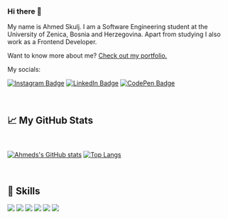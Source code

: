 ### Hi there 👋
My name is Ahmed Skulj. I am a Software Engineering student at the University of Zenica, Bosnia and Herzegovina. Apart from studying I also work as a Frontend Developer.

Want to know more about me? [Check out my portfolio.](https://www.ahmedskulj.com/)

My socials:

[![Instagram Badge](https://img.shields.io/badge/Instagram-E4405F?style=for-the-badge&logo=instagram&logoColor=white)](https://www.instagram.com/ahmedskulj00/)
[![LinkedIn Badge]( 	https://img.shields.io/badge/LinkedIn-0077B5?style=for-the-badge&logo=linkedin&logoColor=white)](https://www.linkedin.com/in/ahmedskulj/)
[![CodePen Badge](https://img.shields.io/badge/Facebook-1877F2?style=for-the-badge&logo=facebook&logoColor=white)](https://www.facebook.com/ahmed.skulj/)

<br>

## &#x1f4c8; My GitHub Stats

<br>

[![Ahmeds's GitHub stats](https://github-readme-stats.vercel.app/api?username=ahmedskulj00&count_private=true&theme=tokyonight)](https://github.com/anuraghazra/github-readme-stats)
[![Top Langs](https://github-readme-stats.vercel.app/api/top-langs/?username=ahmedskulj00&count_private=true&theme=tokyonight)](https://github.com/anuraghazra/github-readme-stats)

<br>

## 💼 Skills

![](https://img.shields.io/badge/HTML-239120?style=for-the-badge&logo=html5&logoColor=white)
![](https://img.shields.io/badge/CSS-239120?&style=for-the-badge&logo=css3&logoColor=white)
![](https://img.shields.io/badge/JavaScript-F7DF1E?style=for-the-badge&logo=javascript&logoColor=black)
![](https://img.shields.io/badge/C%2B%2B-00599C?style=for-the-badge&logo=c%2B%2B&logoColor=white)
![](https://img.shields.io/badge/React-20232A?style=for-the-badge&logo=react&logoColor=61DAFB)
![](https://img.shields.io/badge/Microsoft_SQL_Server-CC2927?style=for-the-badge&logo=microsoft-sql-server&logoColor=white)

